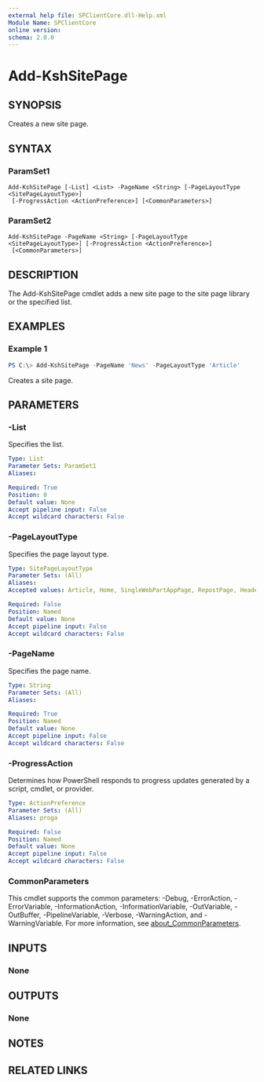 ```yaml
---
external help file: SPClientCore.dll-Help.xml
Module Name: SPClientCore
online version:
schema: 2.0.0
---
```


# Add-KshSitePage

## SYNOPSIS
Creates a new site page.

## SYNTAX

### ParamSet1
```
Add-KshSitePage [-List] <List> -PageName <String> [-PageLayoutType <SitePageLayoutType>]
 [-ProgressAction <ActionPreference>] [<CommonParameters>]
```

### ParamSet2
```
Add-KshSitePage -PageName <String> [-PageLayoutType <SitePageLayoutType>] [-ProgressAction <ActionPreference>]
 [<CommonParameters>]
```

## DESCRIPTION
The Add-KshSitePage cmdlet adds a new site page to the site page library or the specified list.

## EXAMPLES

### Example 1
```powershell
PS C:\> Add-KshSitePage -PageName 'News' -PageLayoutType 'Article'
```

Creates a site page.

## PARAMETERS

### -List
Specifies the list.

```yaml
Type: List
Parameter Sets: ParamSet1
Aliases:

Required: True
Position: 0
Default value: None
Accept pipeline input: False
Accept wildcard characters: False
```

### -PageLayoutType
Specifies the page layout type.

```yaml
Type: SitePageLayoutType
Parameter Sets: (All)
Aliases:
Accepted values: Article, Home, SingleWebPartAppPage, RepostPage, HeaderlessSearchResults, Spaces

Required: False
Position: Named
Default value: None
Accept pipeline input: False
Accept wildcard characters: False
```

### -PageName
Specifies the page name.

```yaml
Type: String
Parameter Sets: (All)
Aliases:

Required: True
Position: Named
Default value: None
Accept pipeline input: False
Accept wildcard characters: False
```

### -ProgressAction
Determines how PowerShell responds to progress updates generated by a script, cmdlet, or provider.

```yaml
Type: ActionPreference
Parameter Sets: (All)
Aliases: proga

Required: False
Position: Named
Default value: None
Accept pipeline input: False
Accept wildcard characters: False
```

### CommonParameters
This cmdlet supports the common parameters: -Debug, -ErrorAction, -ErrorVariable, -InformationAction, -InformationVariable, -OutVariable, -OutBuffer, -PipelineVariable, -Verbose, -WarningAction, and -WarningVariable. For more information, see [about_CommonParameters](http://go.microsoft.com/fwlink/?LinkID=113216).

## INPUTS

### None

## OUTPUTS

### None

## NOTES

## RELATED LINKS
